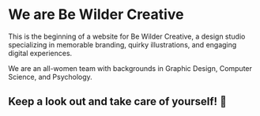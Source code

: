 # We are Be Wilder Creative

This is the beginning of a website for Be Wilder Creative, a design studio specializing in memorable branding, quirky illustrations, and engaging digital experiences.  

We are an all-women team with backgrounds in Graphic Design, Computer Science, and Psychology.

## Keep a look out and take care of yourself! 🤘
